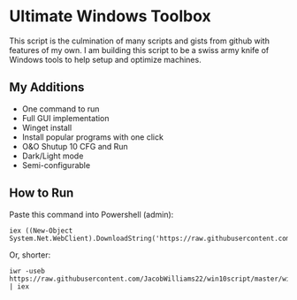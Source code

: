 # Ultimate Windows Toolbox
This script is the culmination of many scripts and gists from github with features of my own. I am building this script to be a swiss army knife of Windows tools to help setup and optimize machines.

## My Additions
- One command to run
- Full GUI implementation
- Winget install
- Install popular programs with one click
- O&O Shutup 10 CFG and Run
- Dark/Light mode
- Semi-configurable

## How to Run
Paste this command into Powershell (admin):
```
iex ((New-Object System.Net.WebClient).DownloadString('https://raw.githubusercontent.com/JacobWilliams22/win10script/master/win10debloat.ps1'))
```
Or, shorter:
```
iwr -useb https://raw.githubusercontent.com/JacobWilliams22/win10script/master/win10debloat.ps1 | iex
```
